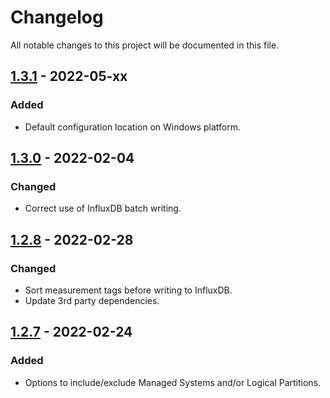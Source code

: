 # Changelog

All notable changes to this project will be documented in this file.

## [1.3.1] - 2022-05-xx
### Added
- Default configuration location on Windows platform.


## [1.3.0] - 2022-02-04
### Changed
- Correct use of InfluxDB batch writing.

## [1.2.8] - 2022-02-28
### Changed
- Sort measurement tags before writing to InfluxDB.
- Update 3rd party dependencies.


## [1.2.7] - 2022-02-24
### Added
- Options to include/exclude Managed Systems and/or Logical Partitions.

[1.3.1]: https://bitbucket.org/mnellemann/hmci/branches/compare/v1.3.1%0Dv1.3.0
[1.3.0]: https://bitbucket.org/mnellemann/hmci/branches/compare/v1.3.0%0Dv1.2.8
[1.2.8]: https://bitbucket.org/mnellemann/hmci/branches/compare/v1.2.8%0Dv1.2.7
[1.2.7]: https://bitbucket.org/mnellemann/hmci/branches/compare/v1.2.7%0Dv1.2.6
[1.2.6]: https://bitbucket.org/mnellemann/hmci/branches/compare/v1.2.6%0Dv1.2.5
